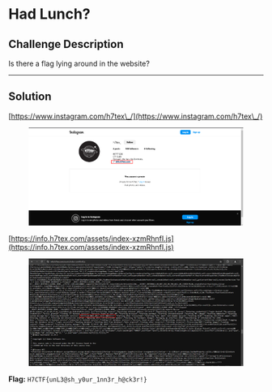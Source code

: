 # Had Lunch?

## Challenge Description

Is there a flag lying around in the website?

***

## Solution

[https://www.instagram.com/h7tex\_/](https://www.instagram.com/h7tex\_/)



<figure><img src="../../../.gitbook/assets/image (6).png" alt=""><figcaption></figcaption></figure>



[https://info.h7tex.com/assets/index-xzmRhnfI.js](https://info.h7tex.com/assets/index-xzmRhnfI.js)



<figure><img src="../../../.gitbook/assets/image 1 (4).png" alt=""><figcaption></figcaption></figure>

**Flag:** `H7CTF{unL3@sh_y0ur_1nn3r_h@ck3r!}`
